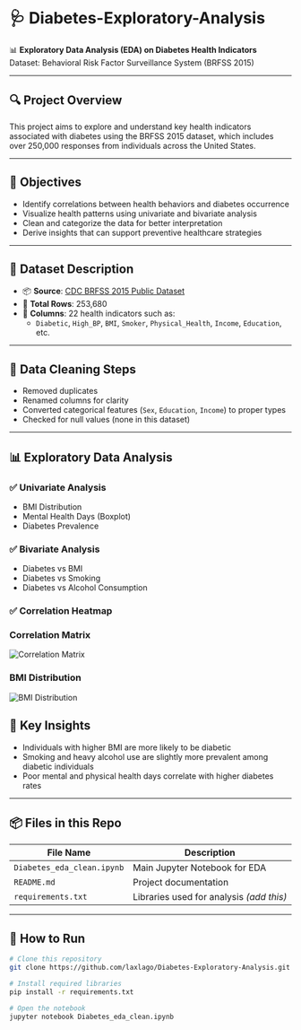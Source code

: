 # 🩺 Diabetes-Exploratory-Analysis

📊 **Exploratory Data Analysis (EDA) on Diabetes Health Indicators**  
Dataset: Behavioral Risk Factor Surveillance System (BRFSS 2015)

---

## 🔍 Project Overview

This project aims to explore and understand key health indicators associated with diabetes using the BRFSS 2015 dataset, which includes over 250,000 responses from individuals across the United States.

---

## 🧠 Objectives

- Identify correlations between health behaviors and diabetes occurrence
- Visualize health patterns using univariate and bivariate analysis
- Clean and categorize the data for better interpretation
- Derive insights that can support preventive healthcare strategies

---

## 📁 Dataset Description

- 📦 **Source**: [CDC BRFSS 2015 Public Dataset](https://www.cdc.gov/brfss/index.html)
- 🧮 **Total Rows**: 253,680
- 🧬 **Columns**: 22 health indicators such as:
  - `Diabetic`, `High_BP`, `BMI`, `Smoker`, `Physical_Health`, `Income`, `Education`, etc.

---

## 🧹 Data Cleaning Steps

- Removed duplicates
- Renamed columns for clarity
- Converted categorical features (`Sex`, `Education`, `Income`) to proper types
- Checked for null values (none in this dataset)

---

## 📊 Exploratory Data Analysis

### ✅ Univariate Analysis
- BMI Distribution
- Mental Health Days (Boxplot)
- Diabetes Prevalence

### ✅ Bivariate Analysis
- Diabetes vs BMI
- Diabetes vs Smoking
- Diabetes vs Alcohol Consumption

### ✅ Correlation Heatmap

### Correlation Matrix
![Correlation Matrix](images/correlation_matrix.png)

### BMI Distribution
![BMI Distribution](images/bmi_distribution.png)

## 🔑 Key Insights

- Individuals with higher BMI are more likely to be diabetic
- Smoking and heavy alcohol use are slightly more prevalent among diabetic individuals
- Poor mental and physical health days correlate with higher diabetes rates

---

## 📦 Files in this Repo

| File Name                  | Description                                |
|---------------------------|---------------------------------------------|
| `Diabetes_eda_clean.ipynb`| Main Jupyter Notebook for EDA               |
| `README.md`               | Project documentation                       |
| `requirements.txt`        | Libraries used for analysis *(add this)*    |

---

## 🚀 How to Run

```bash
# Clone this repository
git clone https://github.com/laxlago/Diabetes-Exploratory-Analysis.git

# Install required libraries
pip install -r requirements.txt

# Open the notebook
jupyter notebook Diabetes_eda_clean.ipynb

